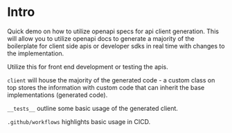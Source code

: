 # Intro

Quick demo on how to utilize openapi specs for api client generation. This will allow you to utilize openapi docs to generate a majority of the boilerplate for client side apis or developer sdks in real time with changes to the implementation.  

Utilize this for front end development or testing the apis.

`client` will house the majority of the generated code - a custom class on top stores the information with custom code that can inherit the base implementations (generated code).

`__tests__` outline some basic usage of the generated client.

`.github/workflows` highlights basic usage in CICD.


